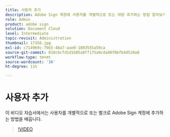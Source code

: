 ```yaml
---
title: 사용자 추가
description: Adobe Sign 계정에 사용자를 개별적으로 또는 대량 추가하는 방법 알아보기
role: Admin
product: adobe sign
solution: Document Cloud
level: Intermediate
topic-revisit: Administration
thumbnail: 17356.jpg
exl-id: c714969c-79b5-4ba7-aae8-1803555a50ca
source-git-commit: 018cbcfd1d1605a8ff175a0cda98f0bfb4d528a8
workflow-type: tm+mt
source-wordcount: '36'
ht-degree: 11%

---
```


# 사용자 추가

이 비디오 자습서에서는 사용자를 개별적으로 또는 벌크로 Adobe Sign 계정에 추가하는 방법을 배웁니다.

>[!VIDEO](https://video.tv.adobe.com/v/17356?hidetitle=true)
